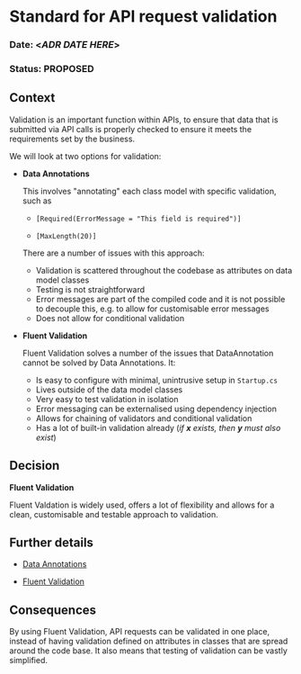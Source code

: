 # Standard for API request validation

### **Date:** <*ADR DATE HERE*>

### **Status:** PROPOSED

## **Context**

Validation is an important function within APIs, to ensure that data that is submitted via API calls is properly checked to ensure it meets the requirements set by the business.

We will look at two options for validation:

- **Data Annotations**
  
  This involves "annotating" each class model with specific validation, such as

    - `[Required(ErrorMessage = "This field is required")]`

    - `[MaxLength(20)]`

  There are a number of issues with this approach:
    - Validation is scattered throughout the codebase as attributes on data model classes
    - Testing is not straightforward
    - Error messages are part of the compiled code and it is not possible to decouple this, e.g. to allow for customisable error messages
    - Does not allow for conditional validation

- **Fluent Validation**
 
  Fluent Validation solves a number of the issues that DataAnnotation cannot be solved by Data Annotations. It:
    - Is easy to configure with minimal, unintrusive setup in `Startup.cs`
    - Lives outside of the data model classes
    - Very easy to test validation in isolation
    - Error messaging can be externalised using dependency injection
    - Allows for chaining of validators and conditional validation
    - Has a lot of built-in validation already (*if **x** exists, then **y** must also exist*)

## **Decision**

**Fluent Validation**

Fluent Valdation is widely used, offers a lot of flexibility and allows for a clean, customisable and testable approach to validation.


## **Further details**

- [Data Annotations](https://docs.microsoft.com/en-us/aspnet/core/mvc/models/validation?view=aspnetcore-5.0)

- [Fluent Validation ](https://fluentvalidation.net/)

## **Consequences**

By using Fluent Validation, API requests can be validated in one place, instead of having validation defined on attributes in classes that are spread around the code base. It also means that testing of validation can be vastly simplified.